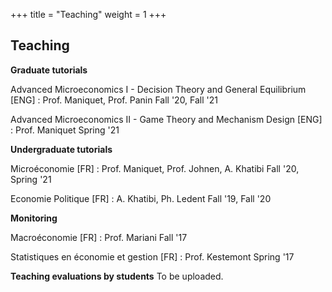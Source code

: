 +++
title = "Teaching"
weight = 1
+++

## Teaching

**Graduate tutorials**

Advanced Microeconomics I - Decision Theory and General Equilibrium [ENG] : Prof. Maniquet, Prof. Panin
Fall '20, Fall '21

Advanced Microeconomics II - Game Theory and Mechanism Design [ENG] : Prof. Maniquet
Spring '21


**Undergraduate tutorials**

Microéconomie [FR] : Prof. Maniquet, Prof. Johnen, A. Khatibi
Fall '20, Spring '21

Economie Politique [FR] : A. Khatibi, Ph. Ledent
Fall '19, Fall '20

**Monitoring**

Macroéconomie [FR] : Prof. Mariani
Fall '17

Statistiques en économie et gestion [FR] : Prof. Kestemont
Spring '17


**Teaching evaluations by students**
To be uploaded. 